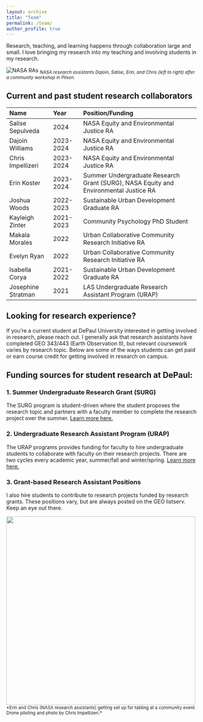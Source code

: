 ```yaml
---
layout: archive
title: "Team"
permalink: /team/
author_profile: true
---
```

Research, teaching, and learning happens through collaboration large and small. I love bringing my research into my teaching and involving students in my research.

![NASA RAs](https://mstuhlmacher.github.io/files/IMG_0865_crop.jpg)
<sub> *NASA research assistants Dajoin, Salise, Erin, and Chris (left to right) after a community workshop in Pilsen.* </sub>

## Current and past student research collaborators 
| Name                   | Year        | Position/Funding                           |
|:-----------------------|:------------|:-------------------------------------------|
| Salise Sepulveda       | 2024        | NASA Equity and Environmental Justice RA   |
| Dajoin Williams        | 2023-2024   | NASA Equity and Environmental Justice RA   |
| Chris Impellizeri      | 2023-2024   | NASA Equity and Environmental Justice RA   |
| Erin Koster            | 2023-2024   | Summer Undergraduate Research Grant (SURG), NASA Equity and Environmental Justice RA |
| Joshua Woods           | 2022-2023   | Sustainable Urban Development Graduate RA  |
| Kayleigh Zinter        | 2021-2023   | Community Psychology PhD Student           |
| Makala Morales         | 2022        | Urban Collaborative Community Research Initiative RA  |
| Evelyn Ryan            | 2022        | Urban Collaborative Community Research Initiative RA  |
| Isabella Corya         | 2021-2022   | Sustainable Urban Development Graduate RA             |
| Josephine Stratman     | 2021        | LAS Undergraduate Research Assistant Program (URAP)   |

## Looking for research experience?
If you’re a current student at DePaul University interested in getting involved in research, please reach out. I generally ask that research assistants have completed GEO 343/443 (Earth Observation II), but relevant coursework varies by research topic. Below are some of the ways students can get paid or earn course credit for getting involved in research on campus.
## Funding sources for student research at DePaul:
### 1. Summer Undergraduate Research Grant (SURG)
The SURG program is student-driven where the student proposes the research topic and partners with a faculty member to complete the research project over the summer. [Learn more here.](https://las.depaul.edu/student-resources/undergraduate-research/Pages/grant-programs.aspx) 

### 2. Undergraduate Research Assistant Program (URAP)
The URAP programs provides funding for faculty to hire undergraduate students to collaborate with faculty on their research projects. There are two cycles every academic year, summer/fall and winter/spring. [Learn more here.](https://las.depaul.edu/faculty-and-staff/faculty-grants-fellowships/Pages/grant-programs.aspx) 

### 3. Grant-based Research Assistant Positions
I also hire students to contribute to research projects funded by research grants. These positions vary, but are always posted on the GEO listserv. Keep an eye out there.

<img align = "left" src="https://mstuhlmacher.github.io/files/DJI_20240610102436_0044_D_crop.JPG" width="500" />
<sub> *Erin and Chris (NASA research assistants) getting set up for tabling at a community event. Drone piloting and photo by Chris Impellizeri.* </sub> 

